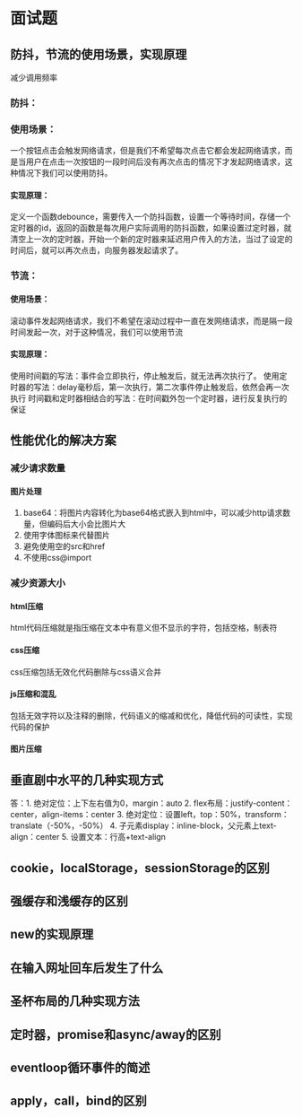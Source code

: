 # 面试题
## 防抖，节流的使用场景，实现原理
减少调用频率
### 防抖：
### 使用场景：
一个按钮点击会触发网络请求，但是我们不希望每次点击它都会发起网络请求，而是当用户在点击一次按钮的一段时间后没有再次点击的情况下才发起网络请求，这种情况下我们可以使用防抖。
#### 实现原理：
定义一个函数debounce，需要传入一个防抖函数，设置一个等待时间，存储一个定时器的id，返回的函数是每次用户实际调用的防抖函数，如果设置过定时器，就清空上一次的定时器，开始一个新的定时器来延迟用户传入的方法，当过了设定的时间后，就可以再次点击，向服务器发起请求了。
### 节流：
#### 使用场景：
滚动事件发起网络请求，我们不希望在滚动过程中一直在发网络请求，而是隔一段时间发起一次，对于这种情况，我们可以使用节流
#### 实现原理：
使用时间戳的写法：事件会立即执行，停止触发后，就无法再次执行了。
使用定时器的写法：delay毫秒后，第一次执行，第二次事件停止触发后，依然会再一次执行
时间戳和定时器相结合的写法：在时间戳外包一个定时器，进行反复执行的保证

## 性能优化的解决方案
### 减少请求数量
#### 图片处理
1. base64：将图片内容转化为base64格式嵌入到html中，可以减少http请求数量，但编码后大小会比图片大
2. 使用字体图标来代替图片
3. 避免使用空的src和href
4. 不使用css@import
### 减少资源大小
#### html压缩
html代码压缩就是指压缩在文本中有意义但不显示的字符，包括空格，制表符
#### css压缩
css压缩包括无效化代码删除与css语义合并
#### js压缩和混乱
包括无效字符以及注释的删除，代码语义的缩减和优化，降低代码的可读性，实现代码的保护
#### 图片压缩


## 垂直剧中水平的几种实现方式
答：1. 绝对定位：上下左右值为0，margin：auto
2. flex布局：justify-content：center，align-items：center
3. 绝对定位：设置left，top：50%，transform：translate（-50%，-50%）
4. 子元素display：inline-block，父元素上text-align：center
5. 设置文本：行高+text-align

## cookie，localStorage，sessionStorage的区别

## 强缓存和浅缓存的区别

## new的实现原理

## 在输入网址回车后发生了什么

## 圣杯布局的几种实现方法

## 定时器，promise和async/away的区别

## eventloop循环事件的简述

## apply，call，bind的区别

